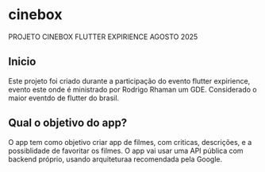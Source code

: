 # cinebox

PROJETO  CINEBOX FLUTTER EXPIRIENCE AGOSTO 2025

## Inicio

Este projeto foi criado durante a participação do evento flutter expirience, evento este onde é ministrado por Rodrigo Rhaman um GDE. Considerado o maior eventdo de flutter do brasil.

## Qual o objetivo do app?

O app tem como objetivo criar app de filmes, com criticas, descrições, e a possiblidade de favoritar os filmes. O app vai usar uma API  pública com backend próprio, usando arquiteturaa recomendada pela Google. 
